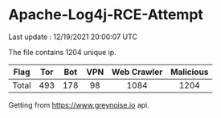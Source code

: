 
# Apache-Log4j-RCE-Attempt

Last update : 12/19/2021 20:00:07 UTC

The file contains 1204 unique ip.

| Flag | Tor | Bot | VPN | Web Crawler | Malicious |
| :-:  | :-: | :-: | :-: | :-:         | :-:       |
| Total| 493  | 178  | 98  | 1084          | 1204        |

Getting from https://www.greynoise.io api.
